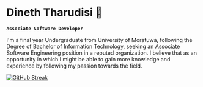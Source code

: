 #  Dineth Tharudisi 🌸

**`Associate Software Developer`**

I'm a final year Undergraduate from University of Moratuwa, following the Degree of Bachelor of Information Technology, seeking an Associate Software Engineering position in a reputed organization. I believe that as an opportunity in which I might be able to gain more knowledge and experience by following my passion towards the field. 

[![GitHub Streak](https://streak-stats.demolab.com?user=KD-Dineth-Tharudisi&theme=transparent&hide_border=true&border_radius=30&card_width=500)](https://git.io/streak-stats)
